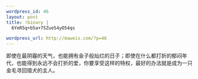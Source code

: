 ```yaml
--- 
wordpress_id: 46
layout: post
title: !binary |
  6YeR5q+b5a+75Zue54yO54qs

wordpress_url: http://maweis.com/?p=46
---
```

即使在最阴霾的天气，也能拥有金子般灿烂的日子；即使在什么都打折的郁闷年代，也能得到永远不会打折的爱，你要享受这样的特权，最好的办法就是成为一只金毛寻回猎犬的主人。
